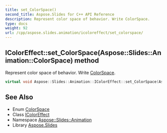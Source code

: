 ```yaml
---
title: set_ColorSpace()
second_title: Aspose.Slides for C++ API Reference
description: Represent color space of behavior. Write ColorSpace.
type: docs
weight: 92
url: /cpp/aspose.slides.animation/icoloreffect/set_colorspace/
---
```

## IColorEffect::set_ColorSpace(Aspose::Slides::Animation::ColorSpace) method


Represent color space of behavior. Write [ColorSpace](../../colorspace/).

```cpp
virtual void Aspose::Slides::Animation::IColorEffect::set_ColorSpace(Aspose::Slides::Animation::ColorSpace value)=0
```

## See Also

* Enum [ColorSpace](../colorspace/)
* Class [IColorEffect](./)
* Namespace [Aspose::Slides::Animation](../)
* Library [Aspose.Slides](../../)